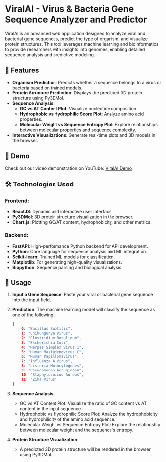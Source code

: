 # ViralAI - Virus & Bacteria Gene Sequence Analyzer and Predictor

ViralAI is an advanced web application designed to analyze viral and bacterial gene sequences, predict the type of organism, and visualize protein structures. This tool leverages machine learning and bioinformatics to provide researchers with insights into genomes, enabling detailed sequence analysis and predictive modeling.

## 🚀 Features
- **Organism Prediction**: Predicts whether a sequence belongs to a virus or bacteria based on trained models.
- **Protein Structure Prediction**: Displays the predicted 3D protein structure using Py3DMol.
- **Sequence Analysis**: 
  - **GC vs AT Content Plot**: Visualize nucleotide composition.
  - **Hydrophobic vs Hydrophilic Score Plot**: Analyze amino acid properties.
  - **Molecular Weight vs Sequence Entropy Plot**: Explore relationships between molecular properties and sequence complexity.
- **Interactive Visualizations**: Generate real-time plots and 3D models in the browser.

## 🎥 Demo
Check out our video demonstration on YouTube: [ViralAI Demo](https://youtu.be/QRQzjd0yQOg)

## 🛠️ Technologies Used
### Frontend:
- **ReactJS**: Dynamic and interactive user interface.
- **Py3DMol**: 3D protein structure visualization in the browser.
- **Chart.js**: Plotting GC/AT content, hydrophobicity, and other metrics.

### Backend:
- **FastAPI**: High-performance Python backend for API development.
- **Python**: Core language for sequence analysis and ML integration.
- **Scikit-learn**: Trained ML models for classification.
- **Matplotlib**: For generating high-quality visualizations.
- **Biopython**: Sequence parsing and biological analysis.

## 🧪 Usage

1. **Input a Gene Sequence**:
   Paste your viral or bacterial gene sequence into the input field.

2. **Prediction**:
   The machine learning model will classify the sequence as one of the following:

   ```json
   {
       0: "Bacillus Subtilis",
       1: "Chikungunya Virus",
       2: "Clostridium Botulinum",
       3: "Escherichia Coli",
       4: "Herpes Simplex Virus 1",
       5: "Human Mastadenovirus C",
       6: "Human Papillomavirus",
       7: "Influenza A Virus",
       8: "Listeria Monocytogenes",
       9: "Pseudomonas Aeruginosa",
       10: "Staphylococcus Aureus",
       11: "Zika Virus"
   }

3. **Sequence Analysis**:
    - GC vs AT Content Plot: Visualize the ratio of GC content vs AT content in the input sequence.
    - Hydrophobic vs Hydrophilic Score Plot: Analyze the hydrophobicity and hydrophilicity of the amino acid sequence.
    - Molecular Weight vs Sequence Entropy Plot: Explore the relationship between molecular weight and the sequence's entropy.

4. **Protein Structure Visualization**:
    - A predicted 3D protein structure will be rendered in the browser using Py3DMol.
